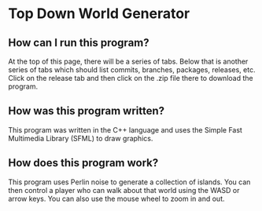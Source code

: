 # Top Down World Generator

## How can I run this program?

At the top of this page, there will be a series of tabs. Below that is another series of tabs which should list commits, branches, packages, releases, etc. Click on the release tab and then click on the .zip file there to download the program.

## How was this program written?

This program was written in the C++ language and uses the Simple Fast Multimedia Library (SFML) to draw graphics.

## How does this program work?

This program uses Perlin noise to generate a collection of islands. You can then control a player who can walk about that world using the WASD or arrow keys. You can also use the mouse wheel to zoom in and out.
